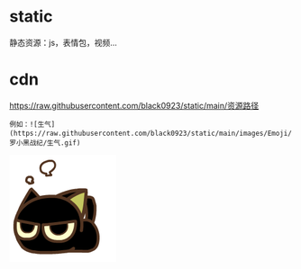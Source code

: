 # static
静态资源：js，表情包，视频...


# cdn

https://raw.githubusercontent.com/black0923/static/main/资源路径

```text
例如：![生气](https://raw.githubusercontent.com/black0923/static/main/images/Emoji/罗小黑战纪/生气.gif)
```

![生气](https://raw.githubusercontent.com/black0923/static/main/images/Emoji/罗小黑战纪/生气.gif)
